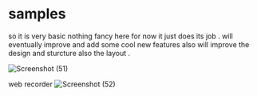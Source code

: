 # samples
so it is very basic nothing fancy here for now it just does its job .
will eventually improve and add some cool new features also will improve the design and sturcture also the layout .

![Screenshot (51)](https://user-images.githubusercontent.com/56989605/126913568-359918fa-2fa0-4d3e-8e11-e2c24c53aa73.png)


web recorder
![Screenshot (52)](https://user-images.githubusercontent.com/56989605/126913573-38a09666-78e7-4873-b8ee-a3b0c94d560a.png)



